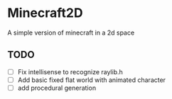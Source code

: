 # Minecraft2D
 A simple version of minecraft in a 2d space

## TODO
- [ ] Fix intellisense to recognize raylib.h
- [ ] Add basic fixed flat world with animated character
- [ ] add procedural generation
